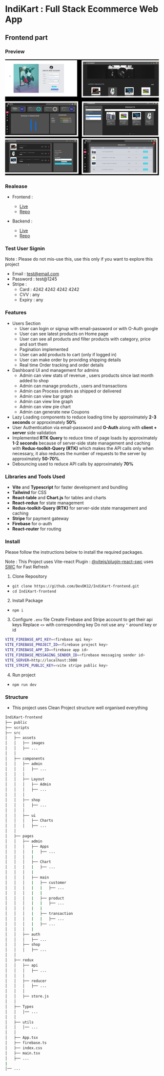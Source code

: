 # IndiKart : Full Stack Ecommerce Web App 
## Frontend part 

### Preview

![Piechart page](./Demo%20Images/IndiKart.jpg)


### Realease 
- Frontend : 
  - [Live]()
  - [Repo](https://github.com/DevDK12/IndiKart-frontend)

- Backend : 
  - [Live]()
  - [Repo](https://github.com/DevDK12/IndiKart-Backend)



### Test User Signin
Note : Please do not mis-use this, use this only if you want to explore this project
- Email : test@email.com
- Password : test@1245
- Stripe : 
  - Card : 4242 4242 4242 4242
  - CVV : any
  - Expiry : any


### Features 
- Users Section
  - User can login or signup with email-password or with O-Auth google
  - User can see latest products on Home page
  - User can see all products and filter products with category, price and sort them 
  - Pagination implemented 
  - User can add products to cart (only if logged in)
  - User can make order by providing shipping details
  - Real time Order tracking  and order details
- Dashboard UI and management for admins
  - Admin can view stats of revenue , users products since last month added to shop
  - Admin can manage products , users and transactions 
  - Admin can Process orders as shipped or delivered 
  - Admin can view bar graph 
  - Admin can view line graph
  - Admin can view pie chart
  - Admin can generate new Coupons
- Lazy Loading components to reduce loading time by approximately **2-3 seconds** or approximately **50%**
- User Authentication via email-password and **O-Auth** along with **client + server** side validation
- Implemented **RTK Query** to reduce time of page loads by approximately **1-2 seconds** because of server-side state management and caching with **Redux-toolkit-Query (RTK)** which makes the API calls only when necessary, it also reduces the number of requests to the server by approximately **50-70%**.
- Debouncing used to reduce API calls by approximately **70%** 






### Libraries and Tools Used
- **Vite** and **Typescript** for faster development and bundling
- **Tailwind** for CSS
- **React-table** and **Chart.js**  for tables and charts
- **React-redux** for state management
- **Redux-toolkit-Query (RTK)** for server-side state management and caching
- **Stripe** for payment gateway
- **Firebase**  for o-auth 
- **React-router** for routing





### Install 
Please follow the instructions below to install the required packages.

Note : This Project uses Vite-react Plugin : [@vitejs/plugin-react-swc](https://github.com/vitejs/vite-plugin-react-swc) uses [SWC](https://swc.rs/) for Fast Refresh


1. Clone Repository 
- `git clone https://github.com/DevDK12/IndiKart-frontend.git`
- `cd IndiKart-frontend`


2. Install Package
- `npm i`


3. Configure `.env` file
Create Firebase and Stripe account to get their api keys
Replace `<>` with corresponding key
Do not use any `"` around key or id
```bash
VITE_FIREBASE_API_KEY=<firebase api key>
VITE_FIREBASE_PROJECT_ID=<firebase project key>
VITE_FIREBASE_APP_ID=<firebase app id>
VITE_FIREBASE_MESSAGING_SENDER_ID=<firebase messaging sender id>
VITE_SERVER=http://localhost:3000
VITE_STRIPE_PUBLIC_KEY=<vite stripe public key>
```


4. Run project
- `npm run dev`



### Structure
- This project uses Clean Project structure well organised everything

```bash
IndiKart-frontend
├── public
├── scripts
├── src
│   ├── assets
│   │   ├── images
│   │   ├── ...
│   │   
│   ├── components
│   │   ├── admin
│   │   │   ├── ...
│   │   │   
│   │   ├── Layout
│   │   │   ├── Admin
│   │   │   ├── ...
│   │   │   
│   │   ├── shop
│   │   │   ├── ...
│   │   │   
│   │   ├── ui
│   │   │   ├── Charts
│   │   │   ├── ...
│   │      
│   ├── pages
│   │   ├── admin
│   │   │   ├── Apps
│   │   │   |   ├── ...
│   │   │   |      
│   │   │   ├── Chart
│   │   │   |   ├── ...
│   │   │   |      
│   │   │   ├── main
│   │   │   |   ├── customer
│   │   │   |   |   ├── ...
│   │   │   |   |   
│   │   │   |   ├── product
│   │   │   |   |   ├── ...
│   │   │   |   |   
│   │   │   |   ├── transaction
│   │   │   |   |   ├── ...
│   │   │   |   ├── ...
│   │   │   |
│   │   ├── auth
│   │   │   ├── ...
│   │   ├── shop
│   │   │   ├── ...
│   │      
│   ├── redux
│   │   ├── api
│   │   │   ├── ...
│   │   │   
│   │   ├── reducer
│   │   │   ├── ...
│   │   │   
│   │   ├── store.js
│   │      
│   ├── Types
│   │   │── ...
│   │      
│   ├── utils
│   │   │── ...
│   │      
│   ├── App.tsx
│   ├── firebase.ts
│   ├── index.css
│   ├── main.tsx
│   ├── ...
|
│── ...
```

